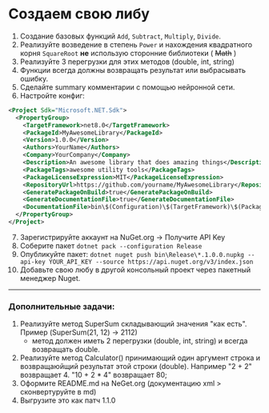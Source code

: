 # Создаем свою либу
1. Создание базовых функций `Add`, `Subtract`, `Multiply`, `Divide`.
2. Реализуйте возведение в степень `Power` и нахождения квадратного корня `SquareRoot` **не** использую сторонние библиотеки ( ~~Math~~ )
3. Реализуйте 3 перегрузки для этих методов (double, int, string)
4. Функции всегда должны возвращать результат или выбрасывать ошибку.
5. Сделайте summary комментарии с помощью нейронной сети.
6. Настройте конфиг:
```xml
<Project Sdk="Microsoft.NET.Sdk">
  <PropertyGroup>
    <TargetFramework>net8.0</TargetFramework>
    <PackageId>MyAwesomeLibrary</PackageId>
    <Version>1.0.0</Version>
    <Authors>YourName</Authors>
    <Company>YourCompany</Company>
    <Description>An awesome library that does amazing things</Description>
    <PackageTags>awesome utility tools</PackageTags>
    <PackageLicenseExpression>MIT</PackageLicenseExpression>
    <RepositoryUrl>https://github.com/yourname/MyAwesomeLibrary</RepositoryUrl>
    <GeneratePackageOnBuild>true</GeneratePackageOnBuild>
    <GenerateDocumentationFile>true</GenerateDocumentationFile>
    <DocumentationFile>bin\$(Configuration)\$(TargetFramework)\$(PackageId).xml</DocumentationFile>
  </PropertyGroup>
</Project>
```
7. Зарегистрируйте аккаунт на NuGet.org -> Получите API Key
8. Соберите пакет ```dotnet pack --configuration Release```
9. Опубликуйте пакет: ```dotnet nuget push bin\Release\*.1.0.0.nupkg --api-key YOUR_API_KEY --source https://api.nuget.org/v3/index.json```
10. Добавьте свою любу в другой консольный проект через пакетный менеджер Nuget.
---
### Дополнительные задачи:
1. Реализуйте метод SuperSum складывающий значения "как есть". Пример (SuperSum(21, 12) -> 2112)
   - метод должен иметь 2 перегрузки (double, int, string) и всегда возвращать double.
3. Реализуйте метод Calculator() принимающий один аргумент строка и возвращаюйщий результат этой строки (double). Например "2 + 2" возвращает 4. "10 + 2 * 4" возвращает 80;
4. Оформите README.md на NeGet.org (документацию xml > сконвертуруйте в md)
5. Выгрузите это как патч 1.1.0
